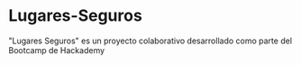 # Lugares-Seguros
"Lugares Seguros" es un proyecto colaborativo desarrollado como parte del Bootcamp de Hackademy

